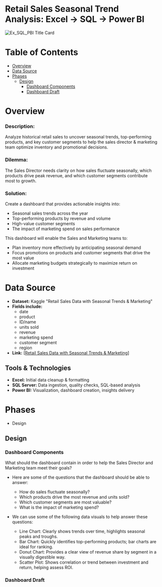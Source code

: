 # Retail Sales Seasonal Trend Analysis: Excel → SQL → Power BI
<img alt="Ex_SQL_PBI Title Card" src="https://github.com/user-attachments/assets/56d5d43c-b40d-45f7-acf9-a69726241460" />

# Table of Contents
- [Overview](#Overview)
- [Data Source](#Data-Source)
- [Phases](#Phases)
  - [Design](#Design)
    - [Dashboard Components](#Dashboard-Components) 
    - [Dashboard Draft](#Dashboard-Draft)


# Overview
### Description:  
Analyze historical retail sales to uncover seasonal trends, top-performing products, and key customer segments to help the sales director & marketing team optimize inventory and promotional decisions.

### Dilemma:
The Sales Director needs clarity on how sales fluctuate seasonally, which products drive peak revenue, and which customer segments contribute most to growth.

### Solution:
Create a dashboard that provides actionable insights into:
- Seasonal sales trends across the year
- Top-performing products by revenue and volume
- High-value customer segments
- The impact of marketing spend on sales performance

This dashboard will enable the Sales and Marketing teams to:
- Plan inventory more effectively by anticipating seasonal demand
- Focus promotions on products and customer segments that drive the most value
- Allocate marketing budgets strategically to maximize return on investment

# Data Source
- **Dataset:** Kaggle "Retail Sales Data with Seasonal Trends & Marketing"  
- **Fields include:**
  - date
  - product
  - ID/name
  - units sold
  - revenue
  - marketing spend
  - customer segment
  - region
- **Link:** [[Retail Sales Data with Seasonal Trends & Marketing](https://www.kaggle.com/datasets/abdullah0a/retail-sales-data-with-seasonal-trends-and-marketing?)]  

## Tools & Technologies
- **Excel:** Initial data cleanup & formatting  
- **SQL Server:** Data ingestion, quality checks, SQL-based analysis  
- **Power BI:** Visualization, dashboard creation, insights delivery

# Phases
- Design

## Design
### Dashboard Components
What should the dashboard contain in order to help the Sales Director and Marketing team meet their goals?
- Here are some of the questions that the dashboard should be able to answer:
  - How do sales fluctuate seasonally?
  - Which products drive the most revenue and units sold?
  - Which customer segments are most valuable?
  - What is the impact of marketing spend?

- We can use some of the following data visuals to help answer these questions:
  - Line Chart: Clearly shows trends over time, highlights seasonal peaks and troughs.
  - Bar Chart: Quickly identifies top-performing products; bar charts are ideal for ranking.
  - Donut Chart: Provides a clear view of revenue share by segment in a visually digestible way.
  - Scatter Plot: Shows correlation or trend between investment and return, helping assess ROI.

### Dashboard Draft

